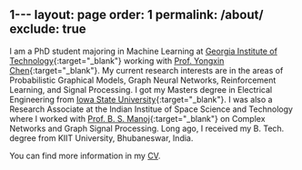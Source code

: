 1---
layout: page
order: 1
permalink: /about/
exclude: true
---

I am a PhD student majoring in Machine Learning at [Georgia Institute of Technology](https://ml.gatech.edu/){:target="_blank"} working with [Prof. Yongxin Chen](https://yongxin.ae.gatech.edu/){:target="_blank"}. My current research interests are in the areas of Probabilistic Graphical Models, Graph Neural Networks, Reinforcement Learning, and Signal Processing. I got my Masters degree in Electrical Engineering from  [Iowa State University](http://www.iastate.edu/){:target="_blank"}. I was also a Research Associate at the Indian Institue of Space Science and Technology where I worked with [Prof. B. S. Manoj](https://www.iist.ac.in/avionics/bsmanoj){:target="_blank"} on Complex Networks and Graph Signal Processing. Long ago, I received my B. Tech. degree from KIIT University, Bhubaneswar, India. 

You can find more information in my [CV](./cv_rahul.pdf).


